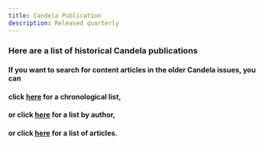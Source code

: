 ```yaml
---
title: Candela Publication
description: Released quarterly
---
```


### Here are a list of historical Candela publications

#### If you want to search for content articles in the older Candela issues, you can
#### click [here](https://static.swedenborg.com.au/pdf/candela_index_chronological.pdf) for a chronological list,
#### or click [here](https://static.swedenborg.com.au/pdf/candela_index_author.pdf) for a list by author,
#### or click [here](https://static.swedenborg.com.au/pdf/candela_index_article.pdf) for a list of articles.

